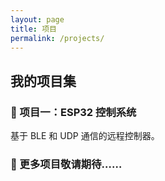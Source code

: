 ```yaml
---
layout: page
title: 项目
permalink: /projects/
---
```


## 我的项目集

### 🔧 项目一：ESP32 控制系统
基于 BLE 和 UDP 通信的远程控制器。



### 📁 更多项目敬请期待……
